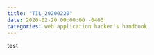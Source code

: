 ```yaml
---
title: "TIL_20200220"
date: 2020-02-20 00:00:00 -0400
categories: web application hacker's handbook
---
```

test

